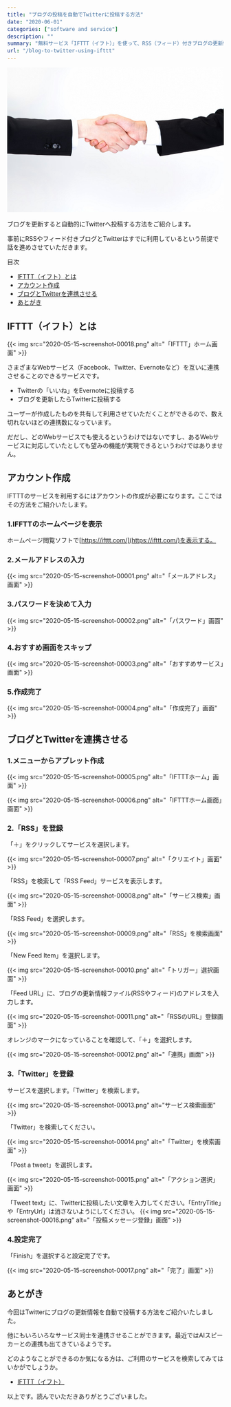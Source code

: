 ```yaml
---
title: "ブログの投稿を自動でTwitterに投稿する方法"
date: "2020-06-01"
categories: ["software and service"]
description: ""
summary: "無料サービス「IFTTT（イフト）」を使って、RSS（フィード）付きブログの更新情報をTwitterに自動投稿する方法をご紹介いたします"
url: "/blog-to-twitter-using-ifttt"
---
```


![握手の写真](2020-05-15_photo-00001.jpg)

ブログを更新すると自動的にTwitterへ投稿する方法をご紹介します。

事前にRSSやフィード付きブログとTwitterはすでに利用しているという前提で話を進めさせていただきます。

目次
- [IFTTT（イフト）とは](#IFTTT（イフト）とは)
- [アカウント作成](#アカウント作成)
- [ブログとTwitterを連携させる](#ブログとTwitterを連携させる)
- [あとがき](#あとがき)


## IFTTT（イフト）とは

{{< img src="2020-05-15-screenshot-00018.png" alt="「IFTTT」ホーム画面" >}}

さまざまなWebサービス（Facebook、Twitter、Evernoteなど）を互いに連携させることのできるサービスです。

- Twitterの「いいね」をEvernoteに投稿する
- ブログを更新したらTwitterに投稿する

ユーザーが作成したものを共有して利用させていただくことができるので、数え切れないほどの連携数になっています。

だだし、どのWebサービスでも使えるというわけではないですし、あるWebサービスに対応していたとしても望みの機能が実現できるというわけではありません。

## アカウント作成

IFTTTのサービスを利用するにはアカウントの作成が必要になります。ここではその方法をご紹介いたします。

### 1.IFFTTのホームページを表示

ホームページ閲覧ソフトで[https://ifttt.com/](https://ifttt.com/)を表示する。

### 2.メールアドレスの入力

{{< img src="2020-05-15-screenshot-00001.png" alt="「メールアドレス」画面" >}}

### 3.パスワードを決めて入力

{{< img src="2020-05-15-screenshot-00002.png" alt="「パスワード」画面" >}}

### 4.おすすめ画面をスキップ

{{< img src="2020-05-15-screenshot-00003.png" alt="「おすすめサービス」画面" >}}

### 5.作成完了

{{< img src="2020-05-15-screenshot-00004.png" alt="「作成完了」画面" >}}

## ブログとTwitterを連携させる

### 1.メニューからアプレット作成

{{< img src="2020-05-15-screenshot-00005.png" alt="「IFTTTホーム」画面" >}}

{{< img src="2020-05-15-screenshot-00006.png" alt="「IFTTTホーム画面」画面" >}}

### 2.「RSS」を登録

「＋」をクリックしてサービスを選択します。

{{< img src="2020-05-15-screenshot-00007.png" alt="「クリエイト」画面" >}}

「RSS」を検索して「RSS Feed」サービスを表示します。

{{< img src="2020-05-15-screenshot-00008.png" alt="「サービス検索」画面" >}}

「RSS Feed」を選択します。

{{< img src="2020-05-15-screenshot-00009.png" alt="「RSS」を検索画面" >}}

「New Feed Item」を選択します。

{{< img src="2020-05-15-screenshot-00010.png" alt="「トリガー」選択画面" >}}

「Feed URL」に、ブログの更新情報ファイル(RSSやフィード)のアドレスを入力します。

{{< img src="2020-05-15-screenshot-00011.png" alt="「RSSのURL」登録画面" >}}

オレンジのマークになっていることを確認して、「＋」を選択します。

{{< img src="2020-05-15-screenshot-00012.png" alt="「連携」画面" >}}

### 3.「Twitter」を登録

サービスを選択します。「Twitter」を検索します。

{{< img src="2020-05-15-screenshot-00013.png" alt="サービス検索画面" >}}

「Twitter」を検索してください。

{{< img src="2020-05-15-screenshot-00014.png" alt="「Twitter」を検索画面" >}}

「Post a tweet」を選択します。

{{< img src="2020-05-15-screenshot-00015.png" alt="「アクション選択」画面" >}}

「Tweet text」に、Twitterに投稿したい文章を入力してください。「EntryTitle」や「EntryUrl」は消さないようにしてください。
{{< img src="2020-05-15-screenshot-00016.png" alt="「投稿メッセージ登録」画面" >}}

### 4.設定完了

「Finish」を選択すると設定完了です。

{{< img src="2020-05-15-screenshot-00017.png" alt="「完了」画面" >}}

## あとがき

今回はTwitterにブログの更新情報を自動で投稿する方法をご紹介いたしました。

他にもいろいろなサービス同士を連携させることができます。最近ではAIスピーカーとの連携も出てきているようです。

どのようなことができるのか気になる方は、ご利用のサービスを検索してみてはいかがでしょうか。

- [IFTTT（イフト）](https://ifttt.com/)

以上です。読んでいただきありがとうございました。
